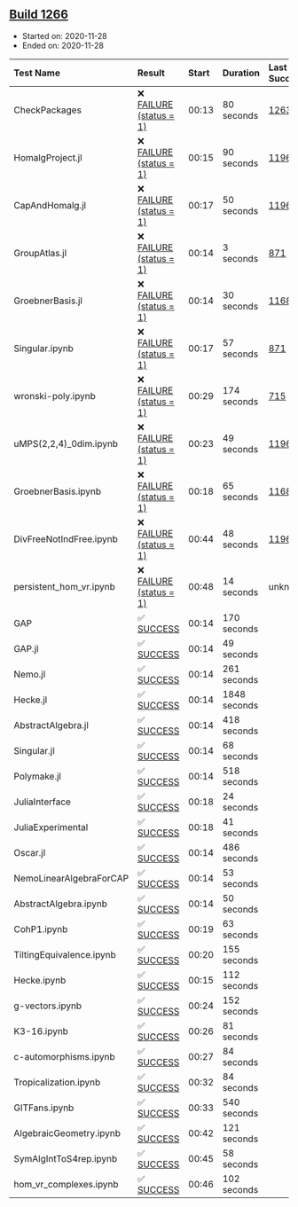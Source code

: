 ## [Build 1266](https://oscarci.mathematik.uni-kl.de/job/oscar-stable/1266/)

* Started on: 2020-11-28
* Ended on: 2020-11-28

| Test Name    | Result | Start | Duration | Last Success | First Failure |
|:-------------|:-------|:------|:---------|:-------------|:--------------|
| CheckPackages | ❌ [FAILURE (status = 1)](https://oscarci.mathematik.uni-kl.de/job/oscar-stable/1266/artifact/logs/build-1266/CheckPackages.log) | 00:13 | 80 seconds | [1263](https://oscarci.mathematik.uni-kl.de/job/oscar-stable/1263/) | [1264](https://oscarci.mathematik.uni-kl.de/job/oscar-stable/1264/) |
| HomalgProject.jl | ❌ [FAILURE (status = 1)](https://oscarci.mathematik.uni-kl.de/job/oscar-stable/1266/artifact/logs/build-1266/HomalgProject.jl.log) | 00:15 | 90 seconds | [1196](https://oscarci.mathematik.uni-kl.de/job/oscar-stable/1196/) | [1197](https://oscarci.mathematik.uni-kl.de/job/oscar-stable/1197/) |
| CapAndHomalg.jl | ❌ [FAILURE (status = 1)](https://oscarci.mathematik.uni-kl.de/job/oscar-stable/1266/artifact/logs/build-1266/CapAndHomalg.jl.log) | 00:17 | 50 seconds | [1196](https://oscarci.mathematik.uni-kl.de/job/oscar-stable/1196/) | [1197](https://oscarci.mathematik.uni-kl.de/job/oscar-stable/1197/) |
| GroupAtlas.jl | ❌ [FAILURE (status = 1)](https://oscarci.mathematik.uni-kl.de/job/oscar-stable/1266/artifact/logs/build-1266/GroupAtlas.jl.log) | 00:14 | 3 seconds | [871](https://oscarci.mathematik.uni-kl.de/job/oscar-stable/871/) | [872](https://oscarci.mathematik.uni-kl.de/job/oscar-stable/872/) |
| GroebnerBasis.jl | ❌ [FAILURE (status = 1)](https://oscarci.mathematik.uni-kl.de/job/oscar-stable/1266/artifact/logs/build-1266/GroebnerBasis.jl.log) | 00:14 | 30 seconds | [1168](https://oscarci.mathematik.uni-kl.de/job/oscar-stable/1168/) | [1169](https://oscarci.mathematik.uni-kl.de/job/oscar-stable/1169/) |
| Singular.ipynb | ❌ [FAILURE (status = 1)](https://oscarci.mathematik.uni-kl.de/job/oscar-stable/1266/artifact/logs/build-1266/Singular.ipynb.log) | 00:17 | 57 seconds | [871](https://oscarci.mathematik.uni-kl.de/job/oscar-stable/871/) | [872](https://oscarci.mathematik.uni-kl.de/job/oscar-stable/872/) |
| wronski-poly.ipynb | ❌ [FAILURE (status = 1)](https://oscarci.mathematik.uni-kl.de/job/oscar-stable/1266/artifact/logs/build-1266/wronski-poly.ipynb.log) | 00:29 | 174 seconds | [715](https://oscarci.mathematik.uni-kl.de/job/oscar-stable/715/) | [716](https://oscarci.mathematik.uni-kl.de/job/oscar-stable/716/) |
| uMPS(2,2,4)_0dim.ipynb | ❌ [FAILURE (status = 1)](https://oscarci.mathematik.uni-kl.de/job/oscar-stable/1266/artifact/logs/build-1266/uMPS-2-2-4-_0dim.ipynb.log) | 00:23 | 49 seconds | [1196](https://oscarci.mathematik.uni-kl.de/job/oscar-stable/1196/) | [1197](https://oscarci.mathematik.uni-kl.de/job/oscar-stable/1197/) |
| GroebnerBasis.ipynb | ❌ [FAILURE (status = 1)](https://oscarci.mathematik.uni-kl.de/job/oscar-stable/1266/artifact/logs/build-1266/GroebnerBasis.ipynb.log) | 00:18 | 65 seconds | [1168](https://oscarci.mathematik.uni-kl.de/job/oscar-stable/1168/) | [1169](https://oscarci.mathematik.uni-kl.de/job/oscar-stable/1169/) |
| DivFreeNotIndFree.ipynb | ❌ [FAILURE (status = 1)](https://oscarci.mathematik.uni-kl.de/job/oscar-stable/1266/artifact/logs/build-1266/DivFreeNotIndFree.ipynb.log) | 00:44 | 48 seconds | [1196](https://oscarci.mathematik.uni-kl.de/job/oscar-stable/1196/) | [1197](https://oscarci.mathematik.uni-kl.de/job/oscar-stable/1197/) |
| persistent_hom_vr.ipynb | ❌ [FAILURE (status = 1)](https://oscarci.mathematik.uni-kl.de/job/oscar-stable/1266/artifact/logs/build-1266/persistent_hom_vr.ipynb.log) | 00:48 | 14 seconds | unknown | unknown |
| GAP | ✅ [SUCCESS](https://oscarci.mathematik.uni-kl.de/job/oscar-stable/1266/artifact/logs/build-1266/GAP.log) | 00:14 | 170 seconds |  |  |
| GAP.jl | ✅ [SUCCESS](https://oscarci.mathematik.uni-kl.de/job/oscar-stable/1266/artifact/logs/build-1266/GAP.jl.log) | 00:14 | 49 seconds |  |  |
| Nemo.jl | ✅ [SUCCESS](https://oscarci.mathematik.uni-kl.de/job/oscar-stable/1266/artifact/logs/build-1266/Nemo.jl.log) | 00:14 | 261 seconds |  |  |
| Hecke.jl | ✅ [SUCCESS](https://oscarci.mathematik.uni-kl.de/job/oscar-stable/1266/artifact/logs/build-1266/Hecke.jl.log) | 00:14 | 1848 seconds |  |  |
| AbstractAlgebra.jl | ✅ [SUCCESS](https://oscarci.mathematik.uni-kl.de/job/oscar-stable/1266/artifact/logs/build-1266/AbstractAlgebra.jl.log) | 00:14 | 418 seconds |  |  |
| Singular.jl | ✅ [SUCCESS](https://oscarci.mathematik.uni-kl.de/job/oscar-stable/1266/artifact/logs/build-1266/Singular.jl.log) | 00:14 | 68 seconds |  |  |
| Polymake.jl | ✅ [SUCCESS](https://oscarci.mathematik.uni-kl.de/job/oscar-stable/1266/artifact/logs/build-1266/Polymake.jl.log) | 00:14 | 518 seconds |  |  |
| JuliaInterface | ✅ [SUCCESS](https://oscarci.mathematik.uni-kl.de/job/oscar-stable/1266/artifact/logs/build-1266/JuliaInterface.log) | 00:18 | 24 seconds |  |  |
| JuliaExperimental | ✅ [SUCCESS](https://oscarci.mathematik.uni-kl.de/job/oscar-stable/1266/artifact/logs/build-1266/JuliaExperimental.log) | 00:18 | 41 seconds |  |  |
| Oscar.jl | ✅ [SUCCESS](https://oscarci.mathematik.uni-kl.de/job/oscar-stable/1266/artifact/logs/build-1266/Oscar.jl.log) | 00:14 | 486 seconds |  |  |
| NemoLinearAlgebraForCAP | ✅ [SUCCESS](https://oscarci.mathematik.uni-kl.de/job/oscar-stable/1266/artifact/logs/build-1266/NemoLinearAlgebraForCAP.log) | 00:14 | 53 seconds |  |  |
| AbstractAlgebra.ipynb | ✅ [SUCCESS](https://oscarci.mathematik.uni-kl.de/job/oscar-stable/1266/artifact/logs/build-1266/AbstractAlgebra.ipynb.log) | 00:14 | 50 seconds |  |  |
| CohP1.ipynb | ✅ [SUCCESS](https://oscarci.mathematik.uni-kl.de/job/oscar-stable/1266/artifact/logs/build-1266/CohP1.ipynb.log) | 00:19 | 63 seconds |  |  |
| TiltingEquivalence.ipynb | ✅ [SUCCESS](https://oscarci.mathematik.uni-kl.de/job/oscar-stable/1266/artifact/logs/build-1266/TiltingEquivalence.ipynb.log) | 00:20 | 155 seconds |  |  |
| Hecke.ipynb | ✅ [SUCCESS](https://oscarci.mathematik.uni-kl.de/job/oscar-stable/1266/artifact/logs/build-1266/Hecke.ipynb.log) | 00:15 | 112 seconds |  |  |
| g-vectors.ipynb | ✅ [SUCCESS](https://oscarci.mathematik.uni-kl.de/job/oscar-stable/1266/artifact/logs/build-1266/g-vectors.ipynb.log) | 00:24 | 152 seconds |  |  |
| K3-16.ipynb | ✅ [SUCCESS](https://oscarci.mathematik.uni-kl.de/job/oscar-stable/1266/artifact/logs/build-1266/K3-16.ipynb.log) | 00:26 | 81 seconds |  |  |
| c-automorphisms.ipynb | ✅ [SUCCESS](https://oscarci.mathematik.uni-kl.de/job/oscar-stable/1266/artifact/logs/build-1266/c-automorphisms.ipynb.log) | 00:27 | 84 seconds |  |  |
| Tropicalization.ipynb | ✅ [SUCCESS](https://oscarci.mathematik.uni-kl.de/job/oscar-stable/1266/artifact/logs/build-1266/Tropicalization.ipynb.log) | 00:32 | 84 seconds |  |  |
| GITFans.ipynb | ✅ [SUCCESS](https://oscarci.mathematik.uni-kl.de/job/oscar-stable/1266/artifact/logs/build-1266/GITFans.ipynb.log) | 00:33 | 540 seconds |  |  |
| AlgebraicGeometry.ipynb | ✅ [SUCCESS](https://oscarci.mathematik.uni-kl.de/job/oscar-stable/1266/artifact/logs/build-1266/AlgebraicGeometry.ipynb.log) | 00:42 | 121 seconds |  |  |
| SymAlgIntToS4rep.ipynb | ✅ [SUCCESS](https://oscarci.mathematik.uni-kl.de/job/oscar-stable/1266/artifact/logs/build-1266/SymAlgIntToS4rep.ipynb.log) | 00:45 | 58 seconds |  |  |
| hom_vr_complexes.ipynb | ✅ [SUCCESS](https://oscarci.mathematik.uni-kl.de/job/oscar-stable/1266/artifact/logs/build-1266/hom_vr_complexes.ipynb.log) | 00:46 | 102 seconds |  |  |
